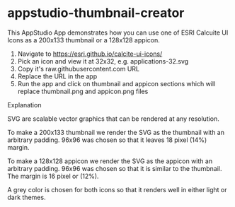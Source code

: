 # appstudio-thumbnail-creator

This AppStudio App demonstrates how you can use one of ESRI Calcuite UI Icons as a 200x133 thumbnail or a 128x128 appicon.

 1. Navigate to https://esri.github.io/calcite-ui-icons/
 2. Pick an icon and view it at 32x32, e.g. applications-32.svg
 3. Copy it's raw.githubusercontent.com URL
 4. Replace the URL in the app
 5. Run the app and click on thumbnail and appicon sections which will replace thumbnail.png and appicon.png files

Explanation

SVG are scalable vector graphics that can be rendered at any resolution.

To make a 200x133 thumbnail we render the SVG as the thumbnail with an arbitrary padding.
96x96 was chosen so that it leaves 18 pixel (14%) margin.

To make a 128x128 appicon we render the SVG as the appicon with an arbitrary padding.
96x96 was chosen so that it is similar to the thumbnail.
The margin is 16 pixel or (12%).

A grey color is chosen for both icons so that it renders well in either light or dark themes.
